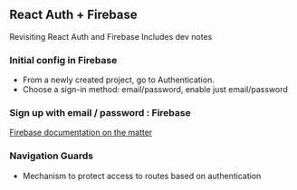 ## React Auth + Firebase

Revisiting React Auth and Firebase
Includes dev notes

### Initial config in Firebase

- From a newly created project, go to Authentication.
- Choose a sign-in method: email/password, enable just email/password

### Sign up with email / password : Firebase

[Firebase documentation on the matter](https://firebase.google.com/docs/reference/rest/auth)

### Navigation Guards

- Mechanism to protect access to routes based on authentication
